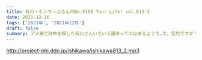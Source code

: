 ```yaml
---
title: 石川・ホンマ・ぶるんのBe-SIDE Your Life! vol.813-2
date: 2021-12-16
tags: ['2021年', '2021年12月']
draft: false
summary: アメ横で財布を探した石川さんいろいろ運命ってのはあるようで…で、突然ですが！！新コーナー！！
---
```


http://project-phi.ddo.jp/ishikawa/ishikawa813_2.mp3
